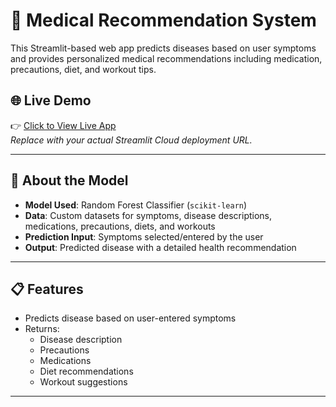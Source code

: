 # 🏥 Medical Recommendation System

This Streamlit-based web app predicts diseases based on user symptoms and provides personalized medical recommendations including medication, precautions, diet, and workout tips.

## 🌐 Live Demo

👉 [Click to View Live App](https://yourusername-yourappname.streamlit.app)  
_Replace with your actual Streamlit Cloud deployment URL._

---

## 🧠 About the Model

- **Model Used**: Random Forest Classifier (`scikit-learn`)
- **Data**: Custom datasets for symptoms, disease descriptions, medications, precautions, diets, and workouts
- **Prediction Input**: Symptoms selected/entered by the user
- **Output**: Predicted disease with a detailed health recommendation

---

## 📋 Features

- Predicts disease based on user-entered symptoms
- Returns:
  - Disease description
  - Precautions
  - Medications
  - Diet recommendations
  - Workout suggestions

---


